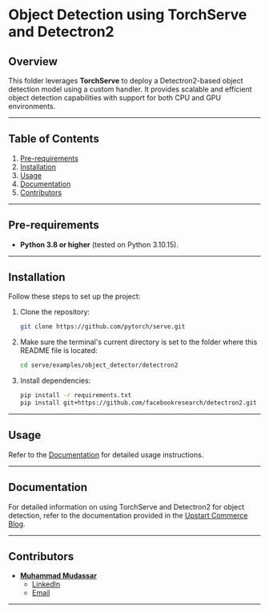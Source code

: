 # Object Detection using TorchServe and Detectron2

## Overview

This folder leverages **TorchServe** to deploy a Detectron2-based object detection model using a custom handler. It provides scalable and efficient object detection capabilities with support for both CPU and GPU environments.

---

## Table of Contents

1. [Pre-requirements](#pre-requirements)
2. [Installation](#installation)
3. [Usage](#usage)
4. [Documentation](#documentation)
5. [Contributors](#contributors)

---

## Pre-requirements

- **Python 3.8 or higher** (tested on Python 3.10.15).

---

## Installation

Follow these steps to set up the project:

1. Clone the repository:

   ```bash
   git clone https://github.com/pytorch/serve.git
   ```

2. Make sure the terminal's current directory is set to the folder where this README file is located:

   ```bash
   cd serve/examples/object_detector/detectron2
   ```

3. Install dependencies:

   ```bash
   pip install -r requirements.txt
   pip install git+https://github.com/facebookresearch/detectron2.git && pip install numpy==1.21.6
   ```

---

## Usage

Refer to the [Documentation](#documentation) for detailed usage instructions.

---

## Documentation

For detailed information on using TorchServe and Detectron2 for object detection, refer to the documentation provided in the [Upstart Commerce Blog](https://upstartcommerce.com/optimizing-pytorch-model-serving-at-scale-with-torchserve/).

---

## Contributors

- **[Muhammad Mudassar](https://github.com/Mudassar-MLE)**  
  - [LinkedIn](https://www.linkedin.com/in/muhammad-mudassar-a65645192/)  
  - [Email](mailto:mmudassards@gmail.com)
---
